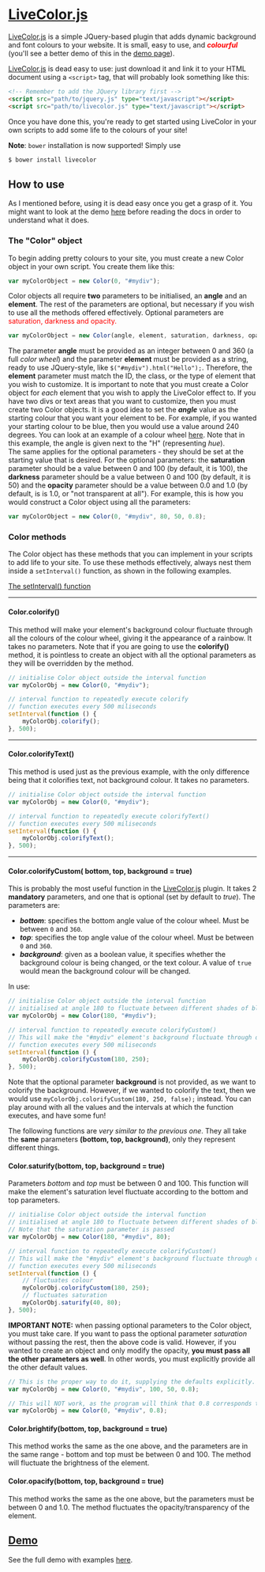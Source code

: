 
# [LiveColor.js](http://dhdaniel.github.io/livecolor/)

[LiveColor.js](http://dhdaniel.github.io/livecolor/) is a simple JQuery-based plugin that adds dynamic background and font colours to your website. It is small, easy to use, and
<span style="color: red;">**_colourful_**</span> (you'll see a better demo of this in the [demo page](http://dhdaniel.github.io/livecolor/)).

[LiveColor.js](http://dhdaniel.github.io/livecolor/) is dead easy to use: just download it and link it to your HTML document using a `<script>` tag, that will probably look something like this:

```html
<!-- Remember to add the JQuery library first -->
<script src="path/to/jquery.js" type="text/javascript"></script>
<script src="path/to/livecolor.js" type="text/javascript"></script>
```

Once you have done this, you're ready to get started using LiveColor in your own scripts to add some life to the colours of your site!

**Note**: `bower` installation is now supported! Simply use

```bash
$ bower install livecolor
```

## How to use
As I mentioned before, using it is dead easy once you get a grasp of it. You might want to look at the demo [here](http://dhdaniel.github.io/livecolor/) before reading the docs in order to understand what it does.



### The "Color" object
To begin adding pretty colours to your site, you must create a new Color object in your own script. You create them like this:
```javascript
var myColorObject = new Color(0, "#mydiv");
```
Color objects all require **two** parameters to be initialised, an **angle** and an **element**. The rest of the parameters are optional, but necessary if you wish to use all the methods offered effectively. Optional parameters are <span style="color: red;">saturation, darkness and opacity.</span>
```javascript
var myColorObject = new Color(angle, element, saturation, darkness, opacity);
```
The parameter **angle** must be provided as an integer between 0 and 360 (a full *color wheel*) and the parameter **element** must be provided as a string, ready to use JQuery-style, like `$("#mydiv").html("Hello");`. Therefore, the **element** parameter must match the ID, the class, or the type of element that you wish to customize.
It is important to note that you must create a Color object for *each* element that you wish to apply the LiveColor effect to. If you have two divs or text areas that you want to customize, then you must create two Color objects.
It is a good idea to set the **_angle_** value as the starting colour that you want your element to be. For example, if you wanted your starting colour to be blue, then you would use a value around 240 degrees. You can look at an example of a colour wheel [here](http://www.huecode.com). Note that in this example, the angle is given next to the "H" (representing *hue*).  
The same applies for the optional parameters - they should be set at the starting value that is desired. For the optional parameters: the **saturation** parameter should be a value between 0 and 100 (by default, it is 100), the **darkness** parameter should be a value between 0 and 100 (by default, it is 50) and the **opacity** parameter should be a value between 0.0 and 1.0 (by default, is is 1.0, or "not transparent at all"). For example, this is how you would construct a Color object using all the parameters:
```javascript
var myColorObject = new Color(0, "#mydiv", 80, 50, 0.8);
```

### Color methods

The Color object has these methods that you can implement in your scripts to add life to your site. To use these methods effectively, always nest them inside a `setInterval()` function, as shown in the following examples.

[The setInterval() function](https://developer.mozilla.org/en-US/docs/Web/API/WindowTimers/setInterval)

---

#### Color.colorify()
This method will make your element's background colour fluctuate through all the colours of the colour wheel, giving it the appearance of a rainbow. It takes no parameters. Note that if you are going to use the **colorify()** method, it is pointless to create an object with all the optional parameters as they will be overridden by the method.
```javascript
// initialise Color object outside the interval function
var myColorObj = new Color(0, "#mydiv");

// interval function to repeatedly execute colorify
// function executes every 500 miliseconds
setInterval(function () {
	myColorObj.colorify();
}, 500);
```

---

#### Color.colorifyText()
This method is used just as the previous example, with the only difference being that it colorifies text, not background colour. It takes no parameters.

```javascript
// initialise Color object outside the interval function
var myColorObj = new Color(0, "#mydiv");

// interval function to repeatedly execute colorifyText()
// function executes every 500 miliseconds
setInterval(function () {
	myColorObj.colorifyText();
}, 500);
```

---

#### Color.colorifyCustom( bottom, top, background = true)

This is probably the most useful function in the [LiveColor.js](#) plugin. It takes 2 **mandatory** parameters, and one that is optional (set by default to *true*). The parameters are:

* **_bottom_**: specifies the bottom angle value of the colour wheel. Must be between `0` and `360`.
* **_top_**: specifies the top angle value of the colour wheel. Must be between `0` and `360`.
* **_background_**: given as a boolean value, it specifies whether the background colour is being changed, or the text colour. A value of `true` would mean the background colour will be changed.

In use:
```javascript
// initialise Color object outside the interval function
// initialised at angle 180 to fluctuate between different shades of blue.
var myColorObj = new Color(180, "#mydiv");

// interval function to repeatedly execute colorifyCustom()
// This will make the "#mydiv" element's background fluctuate through different shades of blue
// function executes every 500 miliseconds
setInterval(function () {
	myColorObj.colorifyCustom(180, 250);
}, 500);
```
Note that the optional parameter **background** is not provided, as we want to colorify the background. However, if we wanted to colorify the text, then we would use `myColorObj.colorifyCustom(180, 250, false);` instead.
You can play around with all the values and the intervals at which the function executes, and have some fun!  

The following functions are *very similar to the previous one*. They all take the **same** parameters **(bottom, top, background)**, only they represent different things.

#### Color.saturify(bottom, top, background = true)
Parameters *bottom* and *top* must be between 0 and 100. This function will make the element's saturation level fluctuate according to the bottom and top parameters.
```javascript
// initialise Color object outside the interval function
// initialised at angle 180 to fluctuate between different shades of blue.
// Note that the saturation parameter is passed
var myColorObj = new Color(180, "#mydiv", 80);

// interval function to repeatedly execute colorifyCustom()
// This will make the "#mydiv" element's background fluctuate through different shades of blue
// function executes every 500 miliseconds
setInterval(function () {
	// fluctuates colour
	myColorObj.colorifyCustom(180, 250);
    // fluctuates saturation
    myColorObj.saturify(40, 80);
}, 500);
```
**IMPORTANT NOTE:** when passing optional parameters to the Color object, you must take care. If you want to pass the optional parameter *saturation* without passing the rest, then the above code is valid. However, if you wanted to create an object and only modify the opacity, **you must pass all the other parameters as well**. In other words, you must explicitly provide all the other default values.
```javascript
// This is the proper way to do it, supplying the defaults explicitly.
var myColorObj = new Color(0, "#mydiv", 100, 50, 0.8);

// This will NOT work, as the program will think that 0.8 corresponds to saturation (as saturation is the first optional parameter).
var myColorObj = new Color(0, "#mydiv", 0.8);
```

#### Color.brightify(bottom, top, background = true)

This method works the same as the one above, and the parameters are in the same range - bottom and top must be between 0 and 100. The method will fluctuate the brightness of the element.

#### Color.opacify(bottom, top, background = true)

This method works the same as the one above, but the parameters must be between 0 and 1.0. The method fluctuates the opacity/transparency of the element.

## [Demo](http://dhdaniel.github.io/livecolor/)

See the full demo with examples [here](http://dhdaniel.github.io/livecolor/).
